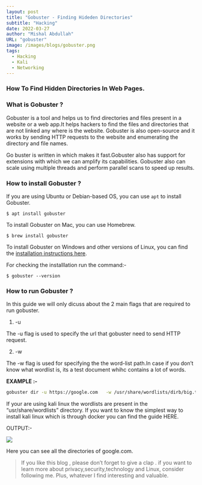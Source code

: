 ```yaml
---
layout: post
title: "Gobuster - Finding Hideden Directories"
subtitle: "Hacking"
date: 2022-03-27
author: "Mishal Abdullah"
URL: "gobuster"
image: /images/blogs/gobuster.png
tags:
  - Hacking
  - Kali
  - Networking
---
```


### How To Find Hidden Directories In Web Pages.

### What is Gobuster ?

Gobuster is a tool and helps us to find directories and files present in a website or a web app.It helps hackers to find the files and directories that are not linked any where is the website. Gobuster is also open-source and it works by sending HTTP requests to the website and enumerating the directory and file names.

Go buster is written in which makes it fast.Gobuster also has support for extensions with which we can amplify its capabilities. Gobuster also can scale using multiple threads and perform parallel scans to speed up results.

### How to install Gobuster ?

If you are using Ubuntu or Debian-based OS, you can use `apt` to install Gobuster.

```
$ apt install gobuster
```

To install Gobuster on Mac, you can use Homebrew.

```
$ brew install gobuster
```

To install Gobuster on Windows and other versions of Linux, you can find the [installation instructions here](https://github.com/OJ/gobuster).

For checking the installlation run the command:-

```
$ gobuster --version
```

### How to run Gobuster ?

In this guide we will only dicuss about the 2 main flags that are required to run gobuster.

1.  -u

The -u flag is used to specify the url that gobuster need to send HTTP request.

2. -w

The -w flag is used for specifying the the word-list path.In case if you don’t know what wordlist is, its a test document whihc contains a lot of words.

**EXAMPLE :-**

```bash
gobuster dir -u https://google.com   -w /usr/share/wordlists/dirb/big.txt
```

If your are using kali linux the wordlists are present in the “usr/share/wordlists” directory. If you want to know the simplest way to install kali linux which is through docker you can find the guide HERE.

OUTPUT:-

![](https://cdn-images-1.medium.com/max/800/1*mFeSTixB1-zuHSJbl5KJrA.png)

Here you can see all the directories of google.com.

> If you like this blog , please don’t forget to give a clap . if you want to learn more about privacy,security,technology and Linux, consider following me. Plus, whatever I find interesting and valuable.
